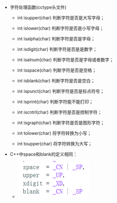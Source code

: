 - 字符处理函数(cctype头文件)

  - int isupper(char)		判断字符是否是大写字母；
  - int islower(char)		判断字符是否是小写字母；
  - int isalpha(char)		判断字符是否是字母；
  - int isdigit(char)		判断字符是否是是数字；
  - int isalnum(char)		判断字符是否是字母或者数字；
  - int isspace(char)		判断字符是否是空格；
  - int isblank(char)		判断字符是否是空白；
  - int ispunct(char)		判断字符是否是标点符号；
  - int isprint(char)		判断字符能不能打印；
  - int iscntrl(char)		判断字符是否是控制字符；
  - int isgraph(char)		判断字符是否是图形字符；
  - int tolower(char)		将字符转换为小写；

  - int toupper(char)		将字符转换为大写；

- C++中space和blank的定义相同：
  - ![image load fail](./picture/Snipaste_2025-11-01_15-29-59.png)

